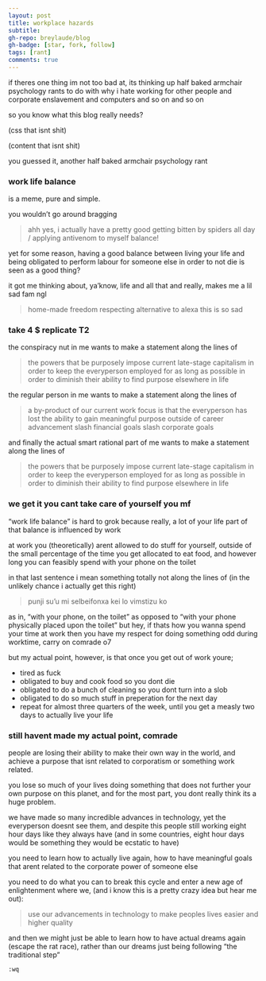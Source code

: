 ```yaml
---
layout: post
title: workplace hazards
subtitle: 
gh-repo: breylaude/blog
gh-badge: [star, fork, follow]
tags: [rant]
comments: true
---
```


if theres one thing im not too bad at, its thinking up half baked armchair psychology rants to do with why i hate working for other people and corporate enslavement and computers and so on and so on

so you know what this blog really needs?

(css that isnt shit)

(content that isnt shit)

you guessed it, another half baked armchair psychology rant

### work life balance

is a meme, pure and simple.

you wouldn’t go around bragging

> ahh yes, i actually have a pretty good getting bitten by spiders all day / applying antivenom to myself balance!

yet for some reason, having a good balance between living your life and being obligated to perform labour for someone else in order to not die is seen as a good thing?

it got me thinking about, ya’know, life and all that and really, makes me a lil sad fam ngl

> home-made freedom respecting alternative to alexa this is so sad

### take 4 $ replicate T2

the conspiracy nut in me wants to make a statement along the lines of

> the powers that be purposely impose current late-stage capitalism in order to keep the everyperson employed for as long as possible in order to diminish their ability to find purpose elsewhere in life

the regular person in me wants to make a statement along the lines of

> a by-product of our current work focus is that the everyperson has lost the ability to gain meaningful purpose outside of career advancement slash financial goals slash corporate goals

and finally the actual smart rational part of me wants to make a statement along the lines of

> the powers that be purposely impose current late-stage capitalism in order to keep the everyperson employed for as long as possible in order to diminish their ability to find purpose elsewhere in life

### we get it you cant take care of yourself you mf

“work life balance” is hard to grok because really, a lot of your life part of that balance is influenced by work

at work you (theoretically) arent allowed to do stuff for yourself, outside of the small percentage of the time you get allocated to eat food, and however long you can feasibly spend with your phone on the toilet

in that last sentence i mean something totally not along the lines of (in the unlikely chance i actually get this right)

> punji su’u mi selbeifonxa kei lo vimstizu ko

as in, “with your phone, on the toilet” as opposed to “with your phone physically placed upon the toilet” but hey, if thats how you wanna spend your time at work then you have my respect for doing something odd during worktime, carry on comrade o7

but my actual point, however, is that once you get out of work youre;

- tired as fuck
- obligated to buy and cook food so you dont die
- obligated to do a bunch of cleaning so you dont turn into a slob
- obligated to do so much stuff in preperation for the next day
- repeat for almost three quarters of the week, until you get a measly two days to actually live your life

### still havent made my actual point, comrade

people are losing their ability to make their own way in the world, and achieve a purpose that isnt related to corporatism or something work related.

you lose so much of your lives doing something that does not further your own purpose on this planet, and for the most part, you dont really think its a huge problem.

we have made so many incredible advances in technology, yet the everyperson doesnt see them, and despite this people still working eight hour days like they always have (and in some countries, eight hour days would be something they would be ecstatic to have)

you need to learn how to actually live again, how to have meaningful goals that arent related to the corporate power of someone else

you need to do what you can to break this cycle and enter a new age of enlightenment where we, (and i know this is a pretty crazy idea but hear me out):

> use our advancements in technology to make peoples lives easier and higher quality

and then we might just be able to learn how to have actual dreams again (escape the rat race), rather than our dreams just being following “the traditional step”

`:wq`
